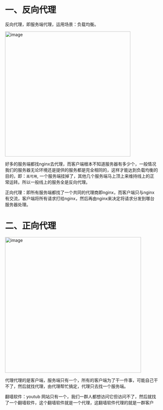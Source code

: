 
# 一、反向代理

反向代理，即服务端代理，运用场景：负载均衡。


<img width="413" alt="image" src="https://user-images.githubusercontent.com/74364990/200320069-4d791287-08d2-4ce6-bfae-573f3da651a7.png">


好多的服务端都找nginx去代理，而客户端根本不知道服务器有多少个，一般情况我们的服务器无论环境还是提供的服务都是完全相同的，这样才能达到负载均衡的目的，即：`高可用`, 一个服务端挂掉了，其他几个服务端马上顶上来维持线上的正常运转。所以一般线上的服务全是反向代理。

正向代理：即所有服务端都找了一个共同的代理商即nginx，而客户端只与nginx有交流，客户端将所有请求打给nginx，然后再由nginx来决定将请求分发到哪台服务器处理。

# 二、正向代理

<img width="448" alt="image" src="https://user-images.githubusercontent.com/74364990/200322097-6da29728-f49b-442f-9a65-0fcde0bc34db.png">


代理代理的是客户端，服务端只有一个，所有的客户端为了干一件事，可能自己干不了，然后就找代理，由代理帮忙搞定，代理只去找一个服务端。

翻墙软件：youtub 网站只有一个，我们一群人都想访问它但访问不了，然后就找了一个翻墙软件，这个翻墙软件就是一个代理，这翻墙软件代理的就是一群客户
